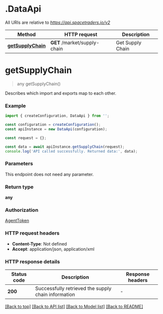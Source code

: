 # .DataApi

All URIs are relative to *https://api.spacetraders.io/v2*

Method | HTTP request | Description
------------- | ------------- | -------------
[**getSupplyChain**](DataApi.md#getSupplyChain) | **GET** /market/supply-chain | Get Supply Chain


# **getSupplyChain**
> any getSupplyChain()

Describes which import and exports map to each other.

### Example


```typescript
import { createConfiguration, DataApi } from '';

const configuration = createConfiguration();
const apiInstance = new DataApi(configuration);

const request = {};

const data = await apiInstance.getSupplyChain(request);
console.log('API called successfully. Returned data:', data);
```


### Parameters
This endpoint does not need any parameter.


### Return type

**any**

### Authorization

[AgentToken](README.md#AgentToken)

### HTTP request headers

 - **Content-Type**: Not defined
 - **Accept**: application/json, application/xml


### HTTP response details
| Status code | Description | Response headers |
|-------------|-------------|------------------|
**200** | Successfully retrieved the supply chain information |  -  |

[[Back to top]](#) [[Back to API list]](README.md#documentation-for-api-endpoints) [[Back to Model list]](README.md#documentation-for-models) [[Back to README]](README.md)


